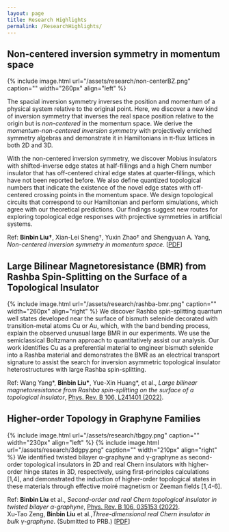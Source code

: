 ```yaml
---
layout: page
title: Research Highlights
permalink: /ResearchHighlights/
---
```



## Non-centered inversion symmetry in momentum space <br />
{% include image.html url="/assets/research/non-centerBZ.png" caption="" width="260px" align="left" %}
<!--We discovered non-centered inversion symmetries in the momentum space from projective
symmetry algebras, identified and characterized novel twisted inverse topological edge
states with off-centered crossing points in the momentum space, distinct from edge
states protected by the normal inversion symmetry. Designed topological circuits to
simulate the nontrivial states.-->

The spacial inversion symmetry inverses the position and momentum of a physical system relative to the original point. Here,
we discover a new kind of inversion symmetry that inverses the real space position relative to the
origin but is _non-centered_ in the momentum space. We derive the _momentum-non-centered inversion
symmetry_ with projectively enriched symmetry algebras and demonstrate it in Hamiltonians in
π-flux lattices in both 2D and 3D. 

With the non-centered inversion symmetry, we discover Mobius insulators with shifted-inverse
edge states at half-fillings and a high Chern number insulator that has off-centered chiral edge
states at quarter-fillings, which have not been reported before. We also define quantized topological
numbers that indicate the existence of the novel edge states with off-centered crossing points in the
momentum space. We design topological circuits that correspond to our Hamiltonian and perform
simulations, which agree with our theoretical predictions. Our findings suggest new routes for
exploring topological edge responses with projective symmetries in artificial systems.<br />

Ref: **Binbin Liu†**, Xian-Lei Sheng†, Yuxin Zhao† and Shengyuan A. Yang, _Non-centered inversion symmetry in momentum space_.  [[PDF](assets/papers/MomentumNonCenteredInv_main.pdf)]

## Large Bilinear Magnetoresistance (BMR) from Rashba Spin-Splitting on the Surface of a Topological Insulator <br />
{% include image.html url="/assets/research/rashba-bmr.png" caption="" width="260px" align="right" %}
We discover Rashba spin-splitting quantum well states developed near the surface of bismuth selenide decorated with transition-metal atoms Cu or Au, which, with the band bending process, explain the observed unusual large BMR in our experiments. We use the semiclassical Boltzmann approach to quantitatively assist our analysis. Our work identifies Cu as a preferential material to engineer bismuth selenide into a Rashba material and demonstrates the BMR as an electrical transport signature to assist the search for inversion asymmetric topological insulator heterostructures with large Rashba spin-splitting. <br />

Ref: Wang Yang\*, **Binbin Liu\***, Yue-Xin Huang\*, et al., _Large bilinear magnetoresistance from Rashba spin-splitting on the surface of a topological insulator_, [Phys. Rev. B 106, L241401 (2022)](https://journals.aps.org/prb/abstract/10.1103/PhysRevB.106.L241401). 

## Higher-order Topology in Graphyne Families <br />
{% include image.html url="/assets/research/tbgpy.png" caption="" width="230px" align="left" %}
{% include image.html url="/assets/research/3dgpy.png" caption="" width="210px" align="right" %}
We identified twisted bilayer α-graphyne and γ-graphyne as second-order topological insulators in 2D and real Chern insulators with higher-order hinge states in 3D, respectively, using first-principles calculations [1,4], and demonstrated the induction of higher-order topological states in these materials through effective moiré magnetism or Zeeman fields [1,4-6].<br />

Ref: **Binbin Liu** et al., _Second-order and real Chern topological insulator in twisted bilayer α-graphyne_, [Phys. Rev. B 106, 035153 (2022)](https://journals.aps.org/prb/export/10.1103/PhysRevB.106.035153).<br />
Xu-Tao Zeng, **Binbin Liu** et al.,_Three-dimensional real Chern insulator in bulk γ-graphyne_. (Submitted to PRB.) [[PDF](assets/papers/3DGPY.pdf)]
